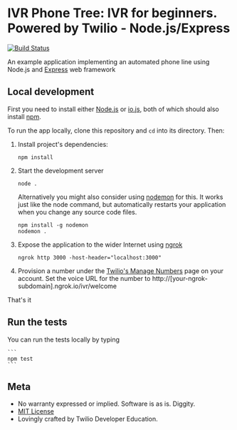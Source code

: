 ﻿# IVR Phone Tree: IVR for beginners. Powered by Twilio - Node.js/Express

[![Build Status](https://travis-ci.org/TwilioDevEd/ivr-phone-tree-node.svg)](https://travis-ci.org/TwilioDevEd/ivr-phone-tree-node)

An example application implementing an automated phone line using 
Node.js and [Express](http://expressjs.com/en/index.html) web framework

## Local development

First you need to install either [Node.js](http://nodejs.org/) or [io.js](https://iojs.org/en/index.html), both of which 
should also install [npm](https://www.npmjs.com/).

To run the app locally, clone this repository and `cd` into its directory. Then:

1. Install project's dependencies:

    ```
    npm install
    ```

1. Start the development server

    ```
    node .
    ```
    Alternatively you might also consider using [nodemon](https://github.com/remy/nodemon) for this. It works just like 
    the node command, but automatically restarts your application when you change any source code files.
    
    ```
    npm install -g nodemon
    nodemon .
    ```
    
1. Expose the application to the wider Internet using [ngrok](https://ngrok.com/)

    ```
    ngrok http 3000 -host-header="localhost:3000"
    ```
    
1. Provision a number under the [Twilio's Manage Numbers](https://www.twilio.com/user/account/phone-numbers/incoming) 
page on your account. Set the voice URL for the number to http://[your-ngrok-subdomain].ngrok.io/ivr/welcome

That's it

## Run the tests

You can run the tests locally by typing

    ```
    npm test
    ```

## Meta

* No warranty expressed or implied. Software is as is. Diggity.
* [MIT License](http://www.opensource.org/licenses/mit-license.html)
* Lovingly crafted by Twilio Developer Education.
